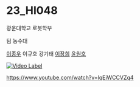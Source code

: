 # 23_HI048

광운대학교 로봇학부

팀 농수대

[이종우](https://github.com/wildrage98)
이규호
강기태
[이장희](https://github.com/liljanghee)
[윤원호](https://github.com/yun-goon)


[![Video Label](http://img.youtube.com/vi/lqEiWCCVZq4/0.jpg)](https://youtu.be/lqEiWCCVZq4)

https://www.youtube.com/watch?v=lqEiWCCVZq4
